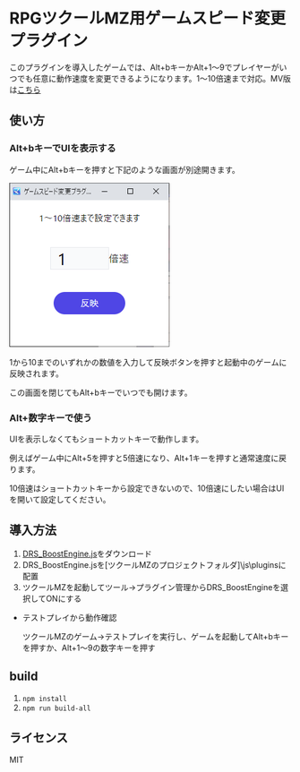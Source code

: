 # RPGツクールMZ用ゲームスピード変更プラグイン

このプラグインを導入したゲームでは、Alt+bキーかAlt+1～9でプレイヤーがいつでも任意に動作速度を変更できるようになります。1～10倍速まで対応。MV版は[こちら](https://github.com/doujinreviewers/DRS_BoostEngineMV)

## 使い方
### Alt+bキーでUIを表示する

ゲーム中にAlt+bキーを押すと下記のような画面が別途開きます。

![ui](ui.png)

1から10までのいずれかの数値を入力して反映ボタンを押すと起動中のゲームに反映されます。

この画面を閉じてもAlt+bキーでいつでも開けます。

### Alt+数字キーで使う

UIを表示しなくてもショートカットキーで動作します。

例えばゲーム中にAlt+5を押すと5倍速になり、Alt+1キーを押すと通常速度に戻ります。

10倍速はショートカットキーから設定できないので、10倍速にしたい場合はUIを開いて設定してください。

## 導入方法
1. [DRS_BoostEngine.js](https://github.com/doujinreviewers/DRS_BoostEngine/releases/download/v1.0.1/DRS_BoostEngine.js)をダウンロード
2. DRS_BoostEngine.jsを\[ツクールMZのプロジェクトフォルダ]\js\pluginsに配置
3. ツクールMZを起動してツール→プラグイン管理からDRS_BoostEngineを選択してONにする

- テストプレイから動作確認

  ツクールMZのゲーム→テストプレイを実行し、ゲームを起動してAlt+bキーを押すか、Alt+1～9の数字キーを押す

## build
1. `npm install`
2. `npm run build-all`

## ライセンス
MIT